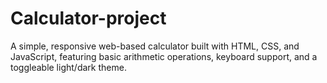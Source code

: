 # Calculator-project
A simple, responsive web-based calculator built with HTML, CSS, and JavaScript, featuring basic arithmetic operations, keyboard support, and a toggleable light/dark theme.
